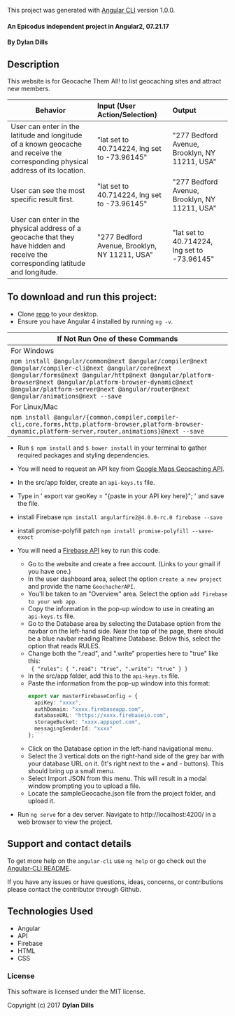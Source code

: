 This project was generated with [Angular CLI](https://github.com/angular/angular-cli) version 1.0.0.
#### An Epicodus independent project in Angular2, 07.21.17

#### **By Dylan Dills**

## Description

This website is for Geocache Them All! to list geocaching sites and attract new members.

|Behavior| Input (User Action/Selection) |Output|
|---|:---|:---|
|User can enter in the latitude and longitude of a known geocache and receive the corresponding physical address of its location. | "lat set to 40.714224, lng set to -73.96145"|"277 Bedford Avenue, Brooklyn, NY 11211, USA"|
|User can see the most specific result first.| "lat set to 40.714224, lng set to -73.96145"|"277 Bedford Avenue, Brooklyn, NY 11211, USA"|
|User can enter in the physical address of a geocache that they have hidden and receive the corresponding latitude and longitude.|"277 Bedford Avenue, Brooklyn, NY 11211, USA"|"lat set to 40.714224, lng set to -73.96145"|

## To download and run this project:
- Clone [repo](https://github.com/dylandills/geocacher.git) to your desktop.
- Ensure you have Angular 4 installed by running `ng -v`.

| If Not Run One of these Commands |
| --- |
| For Windows |
|`npm install @angular/common@next @angular/compiler@next @angular/compiler-cli@next @angular/core@next @angular/forms@next @angular/http@next @angular/platform-browser@next @angular/platform-browser-dynamic@next @angular/platform-server@next @angular/router@next @angular/animations@next --save` |
| For Linux/Mac |
|`npm install @angular/{common,compiler,compiler-cli,core,forms,http,platform-browser,platform-browser-dynamic,platform-server,router,animations}@next --save` |

- Run `$ npm install` and `$ bower install` in your terminal to gather required packages and styling dependencies.
- You will need to request an API key from [Google Maps Geocaching API](https://developers.google.com/maps/documentation/geocoding/start).
- In the src/app folder, create an `api-keys.ts` file.
- Type in ' export var geoKey = "{paste in your API key here}"; ' and save the file.
- install Firebase `npm install angularfire2@4.0.0-rc.0 firebase --save`
- install promise-polyfill patch `npm install promise-polyfill --save-exact`
- You will need a [Firebase API](https://firebase.google.com/) key to run this code.
    - Go to the website and create a free account. (Links to your gmail if you have one.)
    - In the user dashboard area, select the option `create a new project` and provide the name `GeochacherAPI`.
    - You'll be taken to an "Overview" area. Select the option `add Firebase to your web app`.
    - Copy the information in the pop-up window to use in creating an `api-keys.ts` file.
    - Go to the Database area by selecting the Database option from the navbar on the left-hand side. Near the top of the page, there should be a blue navbar reading Realtime Database. Below this, select the option that reads RULES.
    - Change both the ".read", and ".write" properties here to "true" like this:<br> `
    {
  "rules": {
    ".read": "true",
    ".write": "true"
    }
    }`
    - In the src/app folder, add this to the `api-keys.ts` file.
    - Paste the information from the pop-up window into this format:
        ```typescript
        export var masterFirebaseConfig = {
          apiKey: "xxxx",
          authDomain: "xxxx.firebaseapp.com",
          databaseURL: "https://xxxx.firebaseio.com",
          storageBucket: "xxxx.appspot.com",
          messagingSenderId: "xxxx"
        };```
    - Click on the Database option in the left-hand navigational menu.
    - Select the 3 vertical dots on the right-hand side of the grey bar with your database URL on it. (It's right next to the + and - buttons). This should bring up a small menu.
    - Select Import JSON from this menu. This will result in a modal window prompting you to upload a file.
    - Locate the sampleGeocache.json file from the project folder, and upload it.

- Run `ng serve` for a dev server. Navigate to http://localhost:4200/ in a web browser to view the project.

## Support and contact details
To get more help on the `angular-cli` use `ng help` or go check out the [Angular-CLI README](https://github.com/angular/angular-cli/blob/master/README.md).

If you have any issues or have questions, ideas, concerns, or contributions please contact the contributor through Github.

## Technologies Used
* Angular
* API
* Firebase
* HTML
* CSS

### License
This software is licensed under the MIT license.

Copyright (c) 2017 **Dylan Dills**
